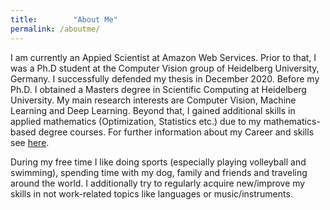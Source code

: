 ```yaml
---
title:        "About Me"
permalink: /aboutme/
---
```

I am currently an Appied Scientist at Amazon Web Services. Prior to that, I was a Ph.D student at the Computer Vision group of Heidelberg University, Germany. I successfully defended my thesis in December 2020. Before my Ph.D. I obtained a Masters degree in Scientific Computing at Heidelberg University. My main research interests are Computer Vision, Machine Learning and Deep Learning. Beyond that, I gained additional skills in applied mathematics  (Optimization, Statistics etc.) due to my mathematics-based degree courses. For further information about my Career and skills see <a href="{{ site.baseurl }}/career">here</a>.

During my free time I like doing sports (especially playing volleyball and swimming), spending time with my dog, family and friends and traveling around the world. I additionally try to regularly acquire new/improve my skills in not work-related topics like languages or music/instruments.
